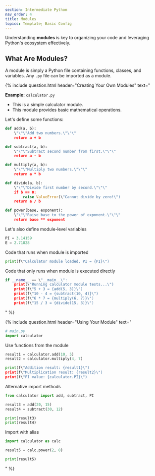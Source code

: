 ```yaml
---
section: Intermediate Python
nav_order: 4
title: Modules
topics: Template; Basic Config
---
```


Understanding **modules** is key to organizing your code and leveraging Python's ecosystem effectively.

## What Are Modules?

A module is simply a Python file containing functions, classes, and variables. Any ```.py``` file can be imported as a module.

{% include question.html header="Creating Your Own Modules" text="

**Example:** ```calculator.py```

- This is a simple calculator module.
- This module provides basic mathematical operations.

Let's define some functions:

```python
def add(a, b):
    \"\"\"Add two numbers.\"\"\"
    return a + b

def subtract(a, b):
    \"\"\"Subtract second number from first.\"\"\"
    return a - b

def multiply(a, b):
    \"\"\"Multiply two numbers.\"\"\"
    return a * b

def divide(a, b):
    \"\"\"Divide first number by second.\"\"\"
    if b == 0:
        raise ValueError(\"Cannot divide by zero!\")
    return a / b

def power(base, exponent):
    \"\"\"Raise base to the power of exponent.\"\"\"
    return base ** exponent
```

Let's also define module-level variables

```python
PI = 3.14159
E = 2.71828
```

Code that runs when module is imported

```python
print(f\"Calculator module loaded. PI = {PI}\")
```

Code that only runs when module is executed directly

```python
if __name__ == \"__main__\":
    print(\"Running calculator module tests...\")
    print(f\"5 + 3 = {add(5, 3)}\")
    print(f\"10 - 4 = {subtract(10, 4)}\")
    print(f\"6 * 7 = {multiply(6, 7)}\")
    print(f\"15 / 3 = {divide(15, 3)}\")
```
" %}

{% include question.html header="Using Your Module" text="
```python
# main.py
import calculator
```

Use functions from the module

```python
result1 = calculator.add(10, 5)
result2 = calculator.multiply(4, 7)

print(f\"Addition result: {result1}\")
print(f\"Multiplication result: {result2}\")
print(f\"PI value: {calculator.PI}\")
```

Alternative import methods

```python
from calculator import add, subtract, PI

result3 = add(20, 15)
result4 = subtract(30, 12)

print(result3)
print(result4)
```

Import with alias

```python
import calculator as calc

result5 = calc.power(2, 8)

print(result5)
```
" %}
